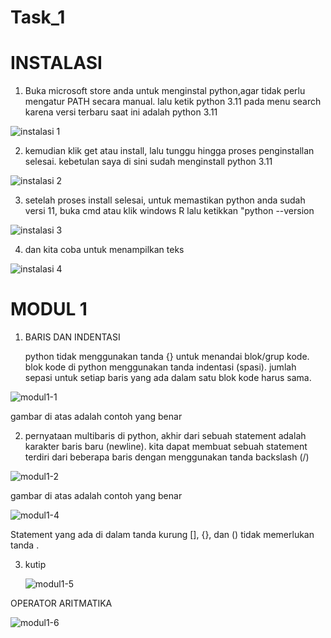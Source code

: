 # Task_1

# INSTALASI

1. Buka microsoft store anda untuk menginstal python,agar tidak perlu mengatur PATH secara manual. lalu ketik python 3.11 pada menu search karena versi terbaru saat ini adalah python 3.11

![instalasi 1](https://user-images.githubusercontent.com/93004934/224473997-eb88a6dd-24ac-41e9-ac15-82a0a081afc6.png)



2. kemudian klik get atau install, lalu tunggu hingga proses penginstallan selesai. kebetulan saya di sini sudah menginstall python 3.11

![instalasi 2](https://user-images.githubusercontent.com/93004934/224474041-d673a4ef-7207-4023-b69a-8f8d785bd8c5.png)



3. setelah proses install selesai, untuk memastikan python anda sudah versi 11, buka cmd atau klik windows R lalu ketikkan "python --version

![instalasi 3](https://user-images.githubusercontent.com/93004934/224474418-65d2301f-dd0e-4df6-aa96-173ac3be9a0f.png)

4. dan kita coba untuk menampilkan teks

![instalasi 4](https://user-images.githubusercontent.com/93004934/224541546-91c56188-3c0f-46ff-8bf8-d2335b46e061.png)

# MODUL 1

1. BARIS DAN INDENTASI

   python tidak menggunakan tanda {} untuk menandai blok/grup kode. blok kode di python menggunakan tanda indentasi (spasi). jumlah sepasi untuk setiap baris yang ada      dalam satu blok kode harus sama.
   
![modul1-1](https://user-images.githubusercontent.com/93004934/224542734-f8bd3385-bb85-4b4d-b8cd-5c2e96fb31f7.png)

gambar di atas adalah contoh yang benar

2. pernyataan multibaris 
   di python, akhir dari sebuah statement adalah karakter baris baru (newline). kita dapat membuat sebuah statement terdiri dari beberapa baris dengan menggunakan        tanda backslash (/)
   
![modul1-2](https://user-images.githubusercontent.com/93004934/224543101-cc3f3e21-4706-4a79-b445-aa1e1f131972.png)

gambar di atas adalah contoh yang benar

![modul1-4](https://user-images.githubusercontent.com/93004934/224544924-1d6feba4-701c-4c98-b9af-c603297b2b0b.png)


Statement yang ada di dalam tanda kurung [], {}, dan () tidak memerlukan tanda \.

3. kutip

   ![modul1-5](https://user-images.githubusercontent.com/93004934/224556213-a5acce98-c3b7-4c95-8c1d-1adf2daba51b.png)


OPERATOR ARITMATIKA

![modul1-6](https://user-images.githubusercontent.com/93004934/224676022-e3e8d827-cc59-4795-b1ec-ed642e22f695.png)


   

